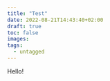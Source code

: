 ```yaml
---
title: "Test"
date: 2022-08-21T14:43:40+02:00
draft: true
toc: false
images:
tags: 
  - untagged
---
```


Hello!
